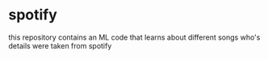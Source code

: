 # spotify
this repository contains an ML code that learns about different songs who's details were taken from spotify
